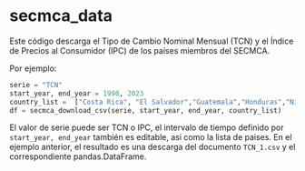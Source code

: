 # secmca_data
Este código descarga el Tipo de Cambio Nominal Mensual (TCN) y el Índice de Precios al Consumidor (IPC) de los países miembros del SECMCA.

Por ejemplo:

```python
serie = "TCN"
start_year, end_year = 1990, 2023
country_list =  ["Costa Rica", "El Salvador","Guatemala","Honduras","Nicaragua","República Dominicana","Panamá"]
df = secmca_download_csv(serie, start_year, end_year, country_list)
```

El valor de serie puede ser TCN o IPC, el intervalo de tiempo definido por `start_year, end_year` también es editable, asi como la lista de paises. En el ejemplo anterior, el resultado es una descarga del documento `TCN_1.csv` y el correspondiente pandas.DataFrame.

